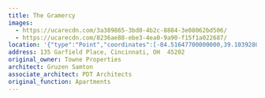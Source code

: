 ```yaml
---
title: The Gramercy
images:
  - https://ucarecdn.com/3a389865-3bd0-4b2c-8884-3e08062bd506/
  - https://ucarecdn.com/8236ae88-ebe3-4ea0-9a90-f15f1a022687/
location: '{"type":"Point","coordinates":[-84.51647700000000,39.10392800000000]}'
address: 135 Garfield Place, Cincinnati, OH  45202
original_owner: Towne Properties
architect: Gruzen Samton
associate_architect: PDT Architects
original_function: Apartments
---
```

